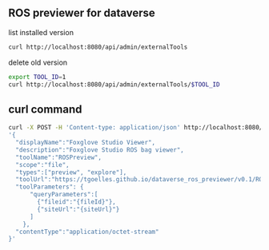 ## ROS previewer for dataverse


list installed version

```bash
curl http://localhost:8080/api/admin/externalTools
```

delete old version

```bash
export TOOL_ID=1
curl http://localhost:8080/api/admin/externalTools/$TOOL_ID
```
## curl command


```bash
curl -X POST -H 'Content-type: application/json' http://localhost:8080/api/admin/externalTools -d \
'{
  "displayName":"Foxglove Studio Viewer",
  "description":"Foxglove Studio ROS bag viewer",
  "toolName":"ROSPreview",
  "scope":"file",
  "types":["preview", "explore"],
  "toolUrl":"https://tgoelles.github.io/dataverse_ros_previewer/v0.1/ROSPreview.html",
  "toolParameters": {
      "queryParameters":[
        {"fileid":"{fileId}"},
        {"siteUrl":"{siteUrl}"}
      ]
    },
  "contentType":"application/octet-stream"
}'
```
